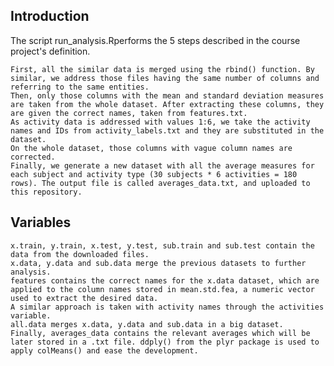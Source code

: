 ## Introduction

The script run_analysis.Rperforms the 5 steps described in the course project's definition.

    First, all the similar data is merged using the rbind() function. By similar, we address those files having the same number of columns and referring to the same entities.
    Then, only those columns with the mean and standard deviation measures are taken from the whole dataset. After extracting these columns, they are given the correct names, taken from features.txt.
    As activity data is addressed with values 1:6, we take the activity names and IDs from activity_labels.txt and they are substituted in the dataset.
    On the whole dataset, those columns with vague column names are corrected.
    Finally, we generate a new dataset with all the average measures for each subject and activity type (30 subjects * 6 activities = 180 rows). The output file is called averages_data.txt, and uploaded to this repository.

## Variables

    x.train, y.train, x.test, y.test, sub.train and sub.test contain the data from the downloaded files.
    x.data, y.data and sub.data merge the previous datasets to further analysis.
    features contains the correct names for the x.data dataset, which are applied to the column names stored in mean.std.fea, a numeric vector used to extract the desired data.
    A similar approach is taken with activity names through the activities variable.
    all.data merges x.data, y.data and sub.data in a big dataset.
    Finally, averages_data contains the relevant averages which will be later stored in a .txt file. ddply() from the plyr package is used to apply colMeans() and ease the development.
